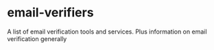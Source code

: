 # email-verifiers
A list of email verification tools and services. Plus information on email verification generally
